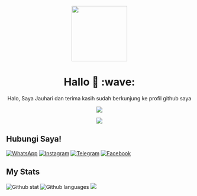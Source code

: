 <p align="center">
<img src="https://avatars.githubusercontent.com/jauhariq" width="150" height="150"/>
</p>
<h1 align='center'>Hallo 👋 :wave:</h1>
<p align='center'>Halo, Saya Jauhari dan terima kasih sudah berkunjung ke profil github saya</p>
<p align="center">
<a href="//Instagram.com/kalimat2anime"><img align="center" src="https://cardivo.vercel.app/api?name=Jauhariq&description=Halo,%20saya%20Jauhari%20dan%20saya%20hanyalah%20manusia%20yang%20ingin%20berguna%20bagi%20manusia%20yang%20lain%20%F0%9F%91%8B&image=https://avatars.githubusercontent.com/jauhariq&usqp=CAU&backgroundColor=%23ecf0f1&instagram=@kalimat2anime&github=Jauhariq&pattern=ticTacToe&colorPattern=%23eaeaea&site=bit.ly/Animown"/></a>
</p>
 
 
 <p align="center">
 <img src="https://komarev.com/ghpvc/?username=jauhariq&color=blue&label=Total Pengunjung Profil" />
 </p>

## Hubungi Saya!
[![WhatsApp](https://img.shields.io/badge/WhatsApp-25D366?style=for-the-badge&logo=whatsapp&logoColor=white)](https://wa.me/6283877698966)
[![Instagram](https://img.shields.io/badge/Instagram-pink?style=for-the-badge&logo=instagram&logoColor=red)](https://instagram.com/kalimat2anime)
[![Telegram](https://img.shields.io/badge/Telegram-blue?style=for-the-badge&logo=telegram&logoColor=white)](https://t.me/jauhariq)
[![Facebook](https://img.shields.io/badge/Facebook-9cf?style=for-the-badge&logo=facebook&logoColor=blue)](https://facebook.com/jauhari.afif7)

## My Stats
![Github stat](https://github-readme-stats.vercel.app/api?username=Jauhariq&theme=highcontrast&show_icons=true) 
![Github languages](https://github-readme-stats.vercel.app/api/top-langs/?username=Jauhariq&theme=great-gatsby)
![](https://github-profile-summary-cards.vercel.app/api/cards/profile-details?username=Jauhariq&theme=algolia)